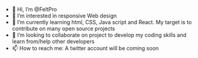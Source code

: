 - 👋 Hi, I’m @FeltPro
- 👀 I’m interested in responsive Web design
- 🌱 I’m currently learning html, CSS, Java script and React. My target is to contribute on many open source projects
- 💞️ I’m looking to collaborate on project to develop my coding skills and learn from/help other developers
- 📫 How to reach me: A twitter account will be coming soon 

<!---
FeltPro/FeltPro is a ✨ special ✨ repository because its `README.md` (this file) appears on your GitHub profile.
You can click the Preview link to take a look at your changes.
--->
